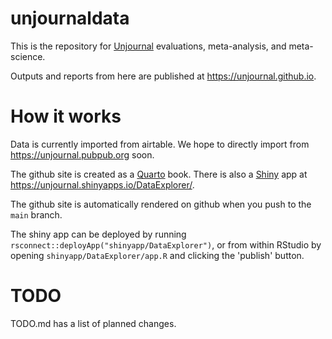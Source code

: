 # unjournaldata

This is the repository for 
[Unjournal](https://www.unjournal.org) evaluations, meta-analysis, and meta-science. 

Outputs and reports from here are published at <https://unjournal.github.io>.


# How it works

Data is currently imported from airtable. We hope to directly import from
<https://unjournal.pubpub.org> soon.

The github site is created as a [Quarto](https://quarto.org) book. There is also
a [Shiny](https://shiny.posit.co) app at
<https://unjournal.shinyapps.io/DataExplorer/>. 

The github site is automatically rendered on github when you push to the 
`main` branch.

The shiny app can be deployed by running 
`rsconnect::deployApp("shinyapp/DataExplorer")`, or from within RStudio by
opening `shinyapp/DataExplorer/app.R` and clicking the 'publish' button.


# TODO

TODO.md has a list of planned changes. 